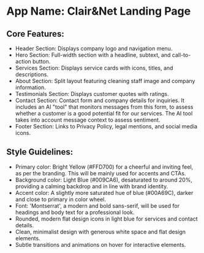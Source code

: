 # **App Name**: Clair&Net Landing Page

## Core Features:

- Header Section: Displays company logo and navigation menu.
- Hero Section: Full-width section with a headline, subtext, and call-to-action button.
- Services Section: Displays service cards with icons, titles, and descriptions.
- About Section: Split layout featuring cleaning staff image and company information.
- Testimonials Section: Displays customer quotes with ratings.
- Contact Section: Contact form and company details for inquiries. It includes an AI "tool" that monitors messages from this form, to assess whether a customer is a good potential fit for our services. The AI tool takes into account message context to assess sentiment.
- Footer Section: Links to Privacy Policy, legal mentions, and social media icons.

## Style Guidelines:

- Primary color: Bright Yellow (#FFD700) for a cheerful and inviting feel, as per the branding. This will be mainly used for accents and CTAs.
- Background color: Light Blue (#009CA6), desaturated to around 20%, providing a calming backdrop and in line with brand identity.
- Accent color: A slightly more saturated hue of blue (#00A69C), darker and close to primary in color wheel.
- Font: 'Montserrat', a modern and bold sans-serif, will be used for headings and body text for a professional look.
- Rounded, modern flat design icons in light blue for services and contact details.
- Clean, minimalist design with generous white space and flat design elements.
- Subtle transitions and animations on hover for interactive elements.